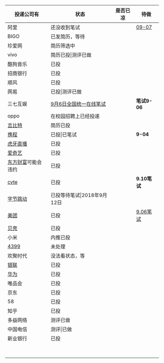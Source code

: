 | 投递公司有                                                   | 状态                                                         | 是否已凉 | 待做         |
| ------------------------------------------------------------ | ------------------------------------------------------------ | -------- | ------------ |
| 阿里                                                         | 还没收到笔试                                                 |          | [09-07]()    |
| BIGO                                                         | 已发简历，等待                                               |          |              |
| 珍爱网                                                       | 简历筛选中                                                   |          |              |
| vivo                                                         | 简历已投\|测评已做                                           |          |              |
| 酷狗音乐                                                     | 已投                                                         |          |              |
| 招商银行                                                     | 已投                                                         |          |              |
| 顺风                                                         | 已投                                                         |          |              |
| 网易                                                         | 已投\|测评已做                                               |          |              |
| 三七互娱                                                     | [9月6日全国统一在线笔试](https://zhaopin.37.com/exam/index.html) |          | **笔试9-06** |
| oppo                                                         | 在校园招聘上已经投递                                         |          |              |
| [吉比特](http://campus.g-bits.com/recruit)                   | 简历已投                                                     |          |              |
| [携程](http://recruitment.ctrip.com/list)                    | 已投\|已笔试                                                 |          | **9-04**     |
| [虎牙直播](http://hr.huya.com/)                              | 已投                                                         |          |              |
| [爱奇艺 ](http://zhaopin.iqiyi.com/job-detail-info-school.html?id=1820&isschool=1) | 已投                                                         |          |              |
| [东方财富](https://eastmoney.zhiye.com/zpdetail/350197549)可能会违约 | 已投                                                         |          |              |
| [cvte](https://careers.cvte.com/zone/login?next=%2Fzone%2F)  | 已投                                                         |          | **9.10笔试** |
| [字节跳动](https://job.bytedance.com/job/detail/25509)       | 已投等待笔试\|2018年9月12日                                  |          |              |
| [美团](https://campus.meituan.com/jobs?jobFamily=1&jobType=1&pageNo=2&utm_source=nowcoder&workCity=001009) | 已投                                                         |          | [9.06笔试]() |
| [贝壳](http://campus.ke.com/zpdetail/190145551)              | 已投                                                         |          |              |
| 小米                                                         | 内推已投                                                     |          |              |
| [4399](https://hr.4399om.com/?r=userCenter/index)            | 未处理                                                       |          |              |
| 欢聚时代                                                     | 没法看状态，等                                               |          |              |
| [银联](https://join.unionpay.com/wt/unionpayhr/web/index/applyPositionN310!listApplyPosition?brandCode=1&userLoginType=1&operational=1ac475d668674320c8127facf10f87aa8c95cae86b12ca81c152dd947c3af62b7c74a66dd5ddaddbb90b674c304df9783f3e1ca9a3383120c58da4a033979d0e03c2e196687f7659c31e5402cfe7efb1314ce52ab86e994dca7166edfa667304c6277219b0af3df6951636b84b510107) | 已投                                                         |          |              |
| [华为](http://career.huawei.com/reccampportal/portal4_index.html#!portal/usercenter4/recruitmentProgress/recruitmentProgress.html) | 已投                                                         |          |              |
| 唯品会                                                       | 已投                                                         |          |              |
| 京东                                                         | 已投                                                         |          |              |
| 58                                                           | 已投                                                         |          |              |
| 知乎                                                         | 已投                                                         |          |              |
| 多益网络                                                     | 测评已做                                                     |          |              |
| 中国电信                                                     | 测评\|已做                                                   |          |              |
| 新业银行                                                     | 已投                                                         |          |              |
|                                                              |                                                              |          |              |
|                                                              |                                                              |          |              |
|                                                              |                                                              |          |              |
|                                                              |                                                              |          |              |
|                                                              |                                                              |          |              |
|                                                              |                                                              |          |              |
|                                                              |                                                              |          |              |
|                                                              |                                                              |          |              |



